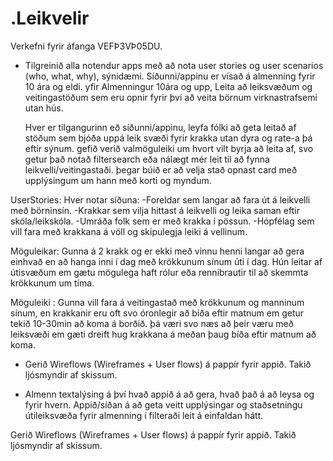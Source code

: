 # .Leikvelir
Verkefni fyrir áfanga VEFÞ3VÞ05DU.

* Tilgreinið alla notendur apps með að nota user stories og user scenarios (who, what, why), sýnidæmi.
  Síðunni/appinu er vísað á almenning fyrir 10 ára og eldi. yfir
  Almenningur 10ára og upp, Leita að leiksvæðum og veitingastöðum sem eru opnir fyrir því að veita börnum virknastrafsemi utan hús.


  Hver er tilgangurinn eð síðunni/appinu, leyfa fólki að geta leitað af stöðum sem bjóða uppá leik svæði fyrir krakka utan dyra og rate-a þá eftir sýnum. gefið verið valmöguleiki um hvort vilt byrja að leita af, svo getur það notað filtersearch eða nálægt mér leit til að fynna leikvelli/veitingastaði. þegar búið er að velja stað opnast card með upplýsingum um hann með korti og myndum.


UserStories:
Hver notar síðuna:
 -Foreldar sem langar að fara út á leikvelli með börninsín.
 -Krakkar sem vilja hittast á leikvelli og leika saman eftir skóla/leikskóla.
 -Umráða folk sem er með krakka í pössun.
 -Hópfélag sem vill fara með krakkana á völl og skipulegja leiki á vellinum.
 
Möguleikar:
Gunna á 2 krakk og er ekki með vinnu henni langar að gera einhvað en að hanga inni í dag með krökkunum sínum úti í dag. Hún leitar af útisvæðum em gætu mögulega haft rólur eða rennibrautir til að skemmta krökkunum um tíma.

Möguleiki :
Gunna vill fara á veitingastað með krökkunum og manninum sínum, en krakkanir eru oft svo óronlegir að bíða eftir matnum em getur tekið 10-30min að koma á borðið. þá væri svo næs að þeir væru með leiksvæði em gæti dreift hug krakkana á meðan þaug bíða eftir matnum að koma.

* Gerið Wireflows (Wireframes + User flows) á pappír fyrir appið. Takið ljósmyndir af skissum.
  
* Almenn textalýsing á því hvað appið á að gera, hvað það á að leysa og fyrir hvern.
  Appið/síðan á að geta veitt upplýsingar og staðsetningu útileiksvæða fyrir almenning í filteraði leit á einfaldan hátt.

Gerið Wireflows (Wireframes + User flows) á pappír fyrir appið. Takið ljósmyndir af skissum.
